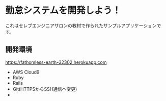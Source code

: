 # 勤怠システムを開発しよう！

これはセレブエンジニアサロンの教材で作られたサンプルアプリケーションです。

## 開発環境
https://fathomless-earth-32302.herokuapp.com
* AWS Cloud9<br>
* Ruby<br>
* Rails<br>
* Git(HTTPSからSSH通信へ変更)
* 
